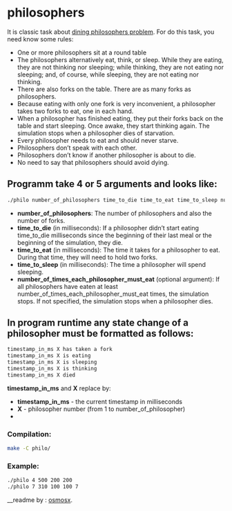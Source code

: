 # philosophers

It is classic task about [dining philosophers problem](https://en.wikipedia.org/wiki/Dining_philosophers_problem).
For do this task, you need know some rules:
- One or more philosophers sit at a round table
- The philosophers alternatively eat, think, or sleep.
While they are eating, they are not thinking nor sleeping;
while thinking, they are not eating nor sleeping;
and, of course, while sleeping, they are not eating nor thinking.
- There are also forks on the table. There are as many forks as philosophers.
- Because eating with only one fork is very inconvenient, a
philosopher takes two forks to eat, one in each hand.
- When a philosopher has finished eating, they put their forks back on the table and start sleeping. Once awake, they start thinking again. The simulation stops when a philosopher dies of starvation.
- Every philosopher needs to eat and should never starve.
- Philosophers don’t speak with each other.
- Philosophers don’t know if another philosopher is about to die.
- No need to say that philosophers should avoid dying.

## Programm take 4 or 5 arguments and looks like:
```bash
./philo number_of_philosophers time_to_die time_to_eat time_to_sleep number_of_times_each_philosopher_must_eat
```
- __number_of_philosophers__: The number of philosophers and also the number of forks.
- __time_to_die__ (in milliseconds): If a philosopher didn’t start eating time_to_die milliseconds since the beginning of their last meal or the beginning of the simulation, they die.
- __time_to_eat__ (in milliseconds): The time it takes for a philosopher to eat. During that time, they will need to hold two forks.
- __time_to_sleep__ (in milliseconds): The time a philosopher will spend sleeping.
- __number_of_times_each_philosopher_must_eat__ (optional argument): If all philosophers have eaten at least number_of_times_each_philosopher_must_eat times, the simulation stops. If not specified, the simulation stops when a philosopher dies.

## In program runtime any state change of a philosopher must be formatted as follows:
```bash
timestamp_in_ms X has taken a fork
timestamp_in_ms X is eating
timestamp_in_ms X is sleeping
timestamp_in_ms X is thinking
timestamp_in_ms X died
```
__timestamp_in_ms__ and __X__ replace by:
- __timestamp_in_ms__ - the current timestamp in milliseconds
- __X__ - philosopher number (from 1 to number_of_philosopher)
-
### Compilation:
```bash
make -C philo/
```
### Example: 
```bash
./philo 4 500 200 200
./philo 7 310 100 100 7
```

__readme by : [osmosx](https://github.com/osmosx/philosophers).

